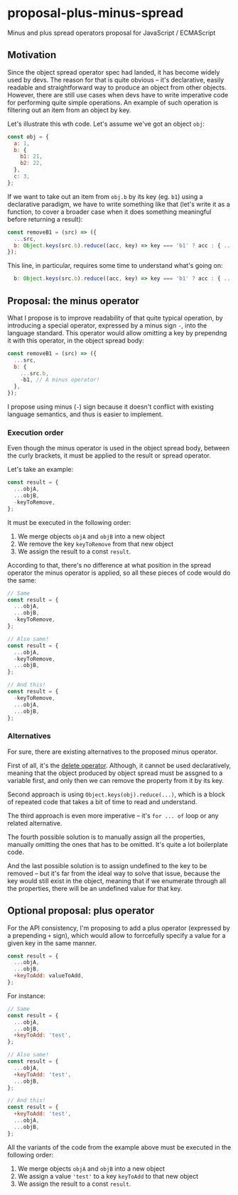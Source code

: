 # proposal-plus-minus-spread

Minus and plus spread operators proposal for JavaScript / ECMAScript


## Motivation

Since the object spread operator spec had landed, it has become widely used by devs. The reason for that is quite obvious – it's declarative, easily readable and straightforward way to produce an object from other objects. However, there are still use cases when devs have to write imperative code for performing quite simple operations. An example of such operation is filtering out an item from an object by key.

Let's illustrate this wth code. Let's assume we've got an object `obj`:

```js
const obj = {
  a: 1,
  b: {
    b1: 21,
    b2: 22,
  },
  c: 3,
};
```

If we want to take out an item from `obj.b` by its key (eg. `b1`) using a declarative paradigm, we have to write something like that (let's write it as a function, to cover a broader case when it does something meaningful before returning a result):

```js
const removeB1 = (src) => ({
  ...src,
  b: Object.keys(src.b).reduce((acc, key) => key === 'b1' ? acc : { ...acc, [key]: src.b[key] }, {}),
});
```

This line, in particular, requires some time to understand what's going on:

```js
  b: Object.keys(src.b).reduce((acc, key) => key === 'b1' ? acc : { ...acc, [key]: src.b[key] }, {}),
````


## Proposal: the minus operator

What I propose is to improve readability of that quite typical operation, by introducing a special operator, expressed by a minus sign `-`, into the language standard. This operator would allow omitting a key by prependng it with this operator, in the object spread body:

```js
const removeB1 = (src) => ({
  ...src,
  b: {
    ...src.b,
    -b1, // A minus operator!
  },
});
```

I propose using minus (`-`) sign because it doesn't conflict with existing language semantics, and thus is easier to implement.


### Execution order

Even though the minus operator is used in the object spread body, between the curly brackets, it must be applied to the result or spread operator.

Let's take an example:

```js
const result = {
  ...objA,
  ...objB,
  -keyToRemove,
};
```

It must be executed in the following order:
1. We merge objects `objA` and `objB` into a new object
2. We remove the key `keyToRemove` from that new object
3. We assign the result to a const `result`.

According to that, there's no difference at what position in the spread operator the minus operator is applied, so all these pieces of code would do the same:

```js
// Same
const result = {
  ...objA,
  ...objB,
  -keyToRemove,
};

// Also same!
const result = {
  ...objA,
  -keyToRemove,
  ...objB,
};

// And this!
const result = {
  -keyToRemove,
  ...objA,
  ...objB,
};
```


### Alternatives

For sure, there are existing alternatives to the proposed minus operator.

First of all, it's the [delete operator](https://developer.mozilla.org/en-US/docs/Web/JavaScript/Reference/Operators/delete). Although, it cannot be used declaratively, meaning that the object produced by object spread must be assgned to a variable first, and only then we can remove the property from it by its key.

Second approach is using `Object.keys(obj).reduce(...)`, which is a block of repeated code that takes a bit of time to read and understand.

The third approach is even more imperative – it's `for ... of` loop or any related alternative.

The fourth possible solution is to manually assign all the properties, manually omitting the ones that has to be omitted. It's quite a lot boilerplate code.

And the last possible solution is to assign undefined to the key to be removed – but it's far from the ideal way to solve that issue, because the key would still exist in the object, meaning that if we enumerate through all the properties, there will be an undefined value for that key.


## Optional proposal: plus operator

For the API consistency, I'm proposing to add a plus operator (expressed by a prepending `+` sign), which would allow to forrcefully specify a value for a given key in the same manner. 

```js
const result = {
  ...objA,
  ...objB,
  +keyToAdd: valueToAdd,
};
```

For instance:

```js
// Same
const result = {
  ...objA,
  ...objB,
  +keyToAdd: 'test',
};

// Also same!
const result = {
  ...objA,
  +keyToAdd: 'test',
  ...objB,
};

// And this!
const result = {
  +keyToAdd: 'test',
  ...objA,
  ...objB,
};
```

All the variants of the code from the example above must be executed in the following order:
1. We merge objects `objA` and `objB` into a new object
2. We assign a value `'test'` to a key `keyToAdd` to that new object
3. We assign the result to a const `result`.
